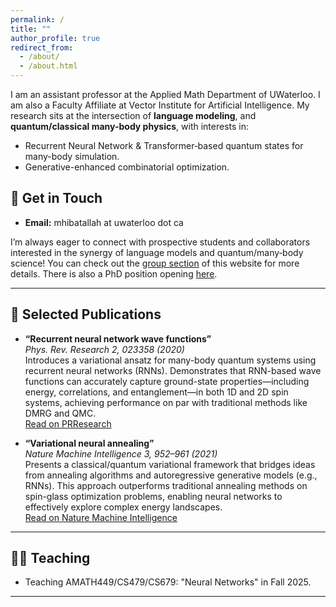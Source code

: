 ```yaml
---
permalink: /
title: ""
author_profile: true
redirect_from: 
  - /about/
  - /about.html
---
```



I am an assistant professor at the Applied Math Department of UWaterloo. I am also a Faculty Affiliate at Vector Institute for Artificial Intelligence. My research sits at the intersection of **language modeling**, and **quantum/classical many-body physics**, with interests in:

- Recurrent Neural Network & Transformer‑based quantum states for many-body simulation.
- Generative-enhanced combinatorial optimization.

## 📌 Get in Touch

- **Email:** mhibatallah at uwaterloo dot ca  

I’m always eager to connect with prospective students and collaborators interested in the synergy of language models and quantum/many‑body science! You can check out the [group section](/group/) of this website for more details. There is also a PhD position opening [here](/PhDPosition/).

---

## 📝 Selected Publications

- **“Recurrent neural network wave functions”**  
  *Phys. Rev. Research 2, 023358 (2020)*  
  Introduces a variational ansatz for many-body quantum systems using recurrent neural networks (RNNs). Demonstrates that RNN-based wave functions can accurately capture ground-state properties—including energy, correlations, and entanglement—in both 1D and 2D spin systems, achieving performance on par with traditional methods like DMRG and QMC.  
  [Read on PRResearch](https://link.aps.org/doi/10.1103/PhysRevResearch.2.023358)

- **“Variational neural annealing”**  
  *Nature Machine Intelligence 3, 952–961 (2021)*  
  Presents a classical/quantum variational framework that bridges ideas from annealing algorithms and autoregressive generative models (e.g., RNNs). This approach outperforms traditional annealing methods on spin-glass optimization problems, enabling neural networks to effectively explore complex energy landscapes.  
  [Read on Nature Machine Intelligence](https://www.nature.com/articles/s42256-021-00401-3)

---

## 🧑‍🏫 Teaching

- Teaching AMATH449/CS479/CS679: "Neural Networks" in Fall 2025.

---

